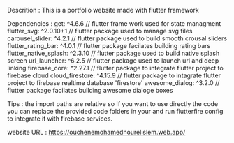 Descrition : This is a portfolio website made with flutter framework

Dependencies :
  get: ^4.6.6 // flutter frame work used for state managment
  flutter_svg: ^2.0.10+1 // flutter package used to manage svg files
  carousel_slider: ^4.2.1 // flutter package used to build smooth crousal sliders
  flutter_rating_bar: ^4.0.1 // flutter package facilates building rating bars
  flutter_native_splash: ^2.3.10 // flutter package used to build native splash screen
  url_launcher: ^6.2.5 // flutter package used to launch url and deep linking
  firebase_core: ^2.27.1 // flutter package to integrate flutter project to firebase cloud
  cloud_firestore: ^4.15.9 // flutter package to intagrate flutter project to firebase realtime database 'firestore'
  awesome_dialog: ^3.2.0 // flutter package facilates building awesome dialoge boxes

Tips : the import paths are relative so If you want to use directly the code you can replace the provided code folders in your and run flutterfire config to integrate it with firebase services.

website URL : https://ouchenemohamednourelislem.web.app/
